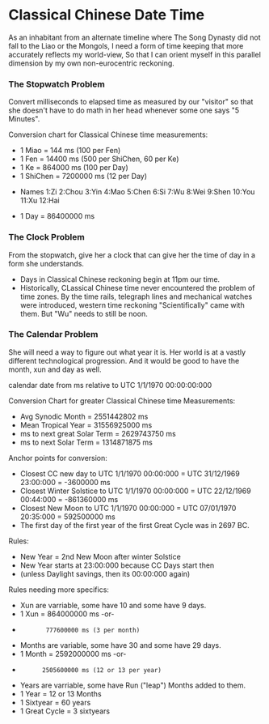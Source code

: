 # Classical Chinese Date Time

As an inhabitant from an alternate timeline where The Song Dynasty did not fall to the Liao or the Mongols,
I need a form of time keeping that more accurately reflects my world-view,
So that I can orient myself in this parallel dimension by my own non-eurocentric reckoning.

### The Stopwatch Problem

Convert milliseconds to elapsed time as measured by our "visitor"
so that she doesn't have to do math in her head whenever some one says "5 Minutes".

Conversion chart for Classical Chinese time measurements:
 * 1 Miao =         144 ms (100 per Fen)
 * 1 Fen =        14400 ms (500 per ShiChen, 60 per Ke)
 * 1 Ke =        864000 ms (100 per Day)
 * 1 ShiChen =  7200000 ms (12 per Day)
  - Names 1:Zi 2:Chou 3:Yin 4:Mao 5:Chen 6:Si 7:Wu 8:Wei 9:Shen 10:You 11:Xu 12:Hai
 * 1 Day =     86400000 ms

### The Clock Problem

From the stopwatch, give her a clock that can give her the time of day in a form she understands.

 * Days in Classical Chinese reckoning begin at 11pm our time.
 * Historically, CLassical Chinese time never encountered the problem of time zones. By the time rails, telegraph lines and mechanical watches were introduced, western time reckoning "Scientifically" came with them. But "Wu" needs to still be noon.

### The Calendar Problem

She will need a way to figure out what year it is. Her world is at a vastly different technological progression. And it would be good to have the month, xun and day as well.

calendar date from ms relative to UTC 1/1/1970 00:00:00:000 

Conversion Chart for greater Classical Chinese time Measurements:
 * Avg Synodic Month           =   2551442802 ms
 * Mean Tropical Year          =  31556925000 ms
 * ms to next great Solar Term =   2629743750 ms
 * ms to next Solar Term       =   1314871875 ms

Anchor points for conversion:
 * Closest CC new day to	   UTC 1/1/1970 00:00:000 = UTC 31/12/1969 23:00:000 =   -3600000 ms
 * Closest Winter Solstice to      UTC 1/1/1970 00:00:000 = UTC 22/12/1969 00:44:000 = -861360000 ms
 * Closest New Moon to 		   UTC 1/1/1970 00:00:000 = UTC 07/01/1970 20:35:000 =  592500000 ms
 * The first day of the first year of the first Great Cycle was in 2697 BC.
 
Rules:
 * New Year = 2nd New Moon after winter Solstice
 * New Year starts at 23:00:000 because CC Days start then 
 * (unless Daylight savings, then its 00:00:000 again)

Rules needing more specifics:
 * Xun are varriable, some have 10 and some have 9 days.
 * 1 Xun =    864000000 ms -or-
 *            777600000 ms (3 per month)
 * Months are variable, some have 30 and some have 29 days.
 * 1 Month = 2592000000 ms -or-
 *           2505600000 ms (12 or 13 per year)
 * Years are varriable, some have Run ("leap") Months added to them.
 * 1 Year = 12 or 13 Months
 * 1 Sixtyear = 60 years
 * 1 Great Cycle = 3 sixtyears

